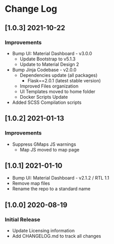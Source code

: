 # Change Log

## [1.0.3] 2021-10-22
### Improvements

- Bump UI: Material Dashboard - v3.0.0
  - Update Bootstrap to v5.1.3
  - Update to Material Design 2
- Bump Jinja Codebase - v2.0.0
  - Dependencies update (all packages)
    - Flask==2.0.1 (latest stable version)
  - Improved Files organization
  - UI Templates moved to home folder
  - Docker Scripts Update
- Added SCSS Compilation scripts  

## [1.0.2] 2021-01-13
### Improvements

- Suppress GMaps JS warnings 
    - Map JS moved to map page  

## [1.0.1] 2021-01-10

- Bump UI: Material Dashboard - v2.1.2 / RTL 1.1
- Remove map files
- Rename the repo to a standard name

## [1.0.0] 2020-08-19
### Initial Release

- Update Licensing information
- Add CHANGELOG.md to track all changes
